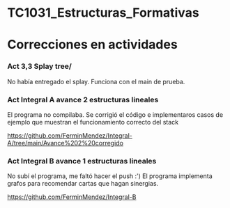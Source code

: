 # TC1031_Estructuras_Formativas


# Correcciones en actividades
 ### Act 3,3 Splay tree/
No había entregado el splay. Funciona con el main de prueba.
 
 ### Act Integral A avance 2 estructuras lineales
 El programa no compilaba. Se corrigió el código e implementaros casos de ejemplo que muestran el funcionamiento correcto del stack
 
 https://github.com/FerminMendez/Integral-A/tree/main/Avance%202%20corregido
 
  ### Act Integral B avance 1 estructuras lineales
  No subí el programa, me faltó hacer el push :')
  El programa implementa grafos para recomendar cartas que hagan sinergias.
  
  https://github.com/FerminMendez/Integral-B


